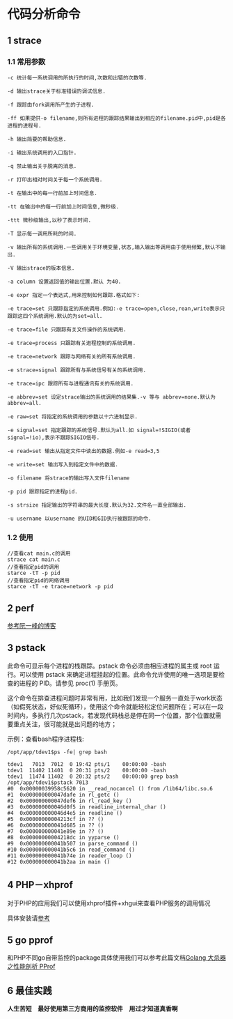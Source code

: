 # 代码分析命令

## 1 strace

### 1.1 常用参数

```shell
-c 统计每一系统调用的所执行的时间,次数和出错的次数等.

-d 输出strace关于标准错误的调试信息.

-f 跟踪由fork调用所产生的子进程.

-ff 如果提供-o filename,则所有进程的跟踪结果输出到相应的filename.pid中,pid是各进程的进程号.

-h 输出简要的帮助信息.

-i 输出系统调用的入口指针.

-q 禁止输出关于脱离的消息.

-r 打印出相对时间关于每一个系统调用.

-t 在输出中的每一行前加上时间信息.

-tt 在输出中的每一行前加上时间信息,微秒级.

-ttt 微秒级输出,以秒了表示时间.

-T 显示每一调用所耗的时间.

-v 输出所有的系统调用.一些调用关于环境变量,状态,输入输出等调用由于使用频繁,默认不输出.

-V 输出strace的版本信息.

-a column 设置返回值的输出位置.默认 为40.

-e expr 指定一个表达式,用来控制如何跟踪.格式如下:

-e trace=set 只跟踪指定的系统调用.例如:-e trace=open,close,rean,write表示只跟踪这四个系统调用.默认的为set=all.

-e trace=file 只跟踪有关文件操作的系统调用.

-e trace=process 只跟踪有关进程控制的系统调用.

-e trace=network 跟踪与网络有关的所有系统调用.

-e strace=signal 跟踪所有与系统信号有关的系统调用.

-e trace=ipc 跟踪所有与进程通讯有关的系统调用.

-e abbrev=set 设定strace输出的系统调用的结果集.-v 等与 abbrev=none.默认为abbrev=all.

-e raw=set 将指定的系统调用的参数以十六进制显示.

-e signal=set 指定跟踪的系统信号.默认为all.如 signal=!SIGIO(或者signal=!io),表示不跟踪SIGIO信号.

-e read=set 输出从指定文件中读出的数据.例如-e read=3,5

-e write=set 输出写入到指定文件中的数据.

-o filename 将strace的输出写入文件filename

-p pid 跟踪指定的进程pid.

-s strsize 指定输出的字符串的最大长度.默认为32.文件名一直全部输出.

-u username 以username 的UID和GID执行被跟踪的命令.

```

### 1.2 使用

```shell
//查看cat main.c的调用
strace cat main.c
//查看指定pid的调用
starce -tT -p pid
//查看指定pid的网络调用
starce -tT -e trace=network -p pid
```



## 2 perf

[参考阮一峰的博客](https://www.ruanyifeng.com/blog/2017/09/flame-graph.html)



## 3 pstack

此命令可显示每个进程的栈跟踪。pstack 命令必须由相应进程的属主或 root 运行。可以使用 pstack 来确定进程挂起的位置。此命令允许使用的唯一选项是要检查的进程的 PID。请参见 proc(1) 手册页。

这个命令在排查进程问题时非常有用，比如我们发现一个服务一直处于work状态（如假死状态，好似死循环），使用这个命令就能轻松定位问题所在；可以在一段时间内，多执行几次pstack，若发现代码栈总是停在同一个位置，那个位置就需要重点关注，很可能就是出问题的地方；

示例：查看bash程序进程栈:

```shell
/opt/app/tdev1$ps -fe| grep bash

tdev1   7013  7012  0 19:42 pts/1    00:00:00 -bash
tdev1  11402 11401  0 20:31 pts/2    00:00:00 -bash
tdev1  11474 11402  0 20:32 pts/2    00:00:00 grep bash
/opt/app/tdev1$pstack 7013
#0  0x00000039958c5620 in __read_nocancel () from /lib64/libc.so.6
#1  0x000000000047dafe in rl_getc ()
#2  0x000000000047def6 in rl_read_key ()
#3  0x000000000046d0f5 in readline_internal_char ()
#4  0x000000000046d4e5 in readline ()
#5  0x00000000004213cf in ?? ()
#6  0x000000000041d685 in ?? ()
#7  0x000000000041e89e in ?? ()
#8  0x00000000004218dc in yyparse ()
#9  0x000000000041b507 in parse_command ()
#10 0x000000000041b5c6 in read_command ()
#11 0x000000000041b74e in reader_loop ()
#12 0x000000000041b2aa in main ()

```





## 4 PHP－xhprof

对于PHP的应用我们可以使用xhprof插件+xhgui来查看PHP服务的调用情况

具体安装请[参考](https://www.jianshu.com/p/c69e368de756)

## 5 go pprof

和PHP不同go自带监控的package具体使用我们可以参考此篇文档[Golang 大杀器之性能剖析 PProf](https://segmentfault.com/a/1190000016412013)



## 6 最佳实践

**人生苦短　最好使用第三方商用的监控软件　用过才知道真香啊**

